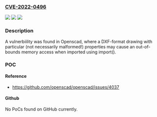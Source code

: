 ### [CVE-2022-0496](https://cve.mitre.org/cgi-bin/cvename.cgi?name=CVE-2022-0496)
![](https://img.shields.io/static/v1?label=Product&message=openscad&color=blue)
![](https://img.shields.io/static/v1?label=Version&message=%3D%20Not-Known.%20&color=brighgreen)
![](https://img.shields.io/static/v1?label=Vulnerability&message=CWE-119%20-%20Improper%20Restriction%20of%20Operations%20within%20the%20Bounds%20of%20a%20Memory%20Buffer.&color=brighgreen)

### Description

A vulnerbiility was found in Openscad, where a DXF-format drawing with particular (not necessarily malformed!) properties may cause an out-of-bounds memory access when imported using import().

### POC

#### Reference
- https://github.com/openscad/openscad/issues/4037

#### Github
No PoCs found on GitHub currently.

